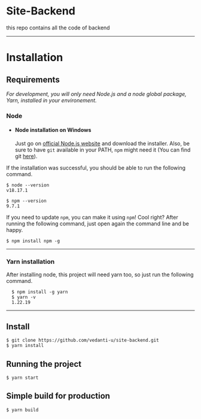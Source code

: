 # Site-Backend

this repo contains all the code of backend

---
# Installation

## Requirements
*For development, you will only need Node.js and a node global package, Yarn, installed in your environement.*

### Node
- #### Node installation on Windows

  Just go on [official Node.js website](https://nodejs.org/) and download the installer.
Also, be sure to have `git` available in your PATH, `npm` might need it (You can find git [here](https://git-scm.com/)).

If the installation was successful, you should be able to run the following command.

    $ node --version
    v18.17.1

    $ npm --version
    9.7.1

If you need to update `npm`, you can make it using `npm`! Cool right? After running the following command, just open again the command line and be happy.

    $ npm install npm -g

---
###
### Yarn installation
  After installing node, this project will need yarn too, so just run the following command.

      $ npm install -g yarn
      $ yarn -v
      1.22.19
---

## Install

    $ git clone https://github.com/vedanti-u/site-backend.git
    $ yarn install

## Running the project

    $ yarn start

## Simple build for production

    $ yarn build
